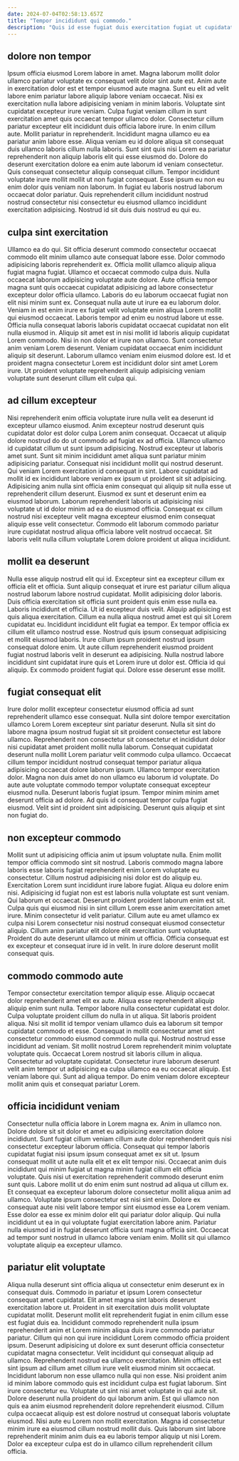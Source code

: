 ```yaml
---
date: 2024-07-04T02:58:13.657Z
title: "Tempor incididunt qui commodo."
description: "Quis id esse fugiat duis exercitation fugiat ut cupidatat sunt deserunt elit nulla in. Ut fugiat et sint."
---
```



## dolore non tempor

Ipsum officia eiusmod Lorem labore in amet. Magna laborum mollit dolor ullamco pariatur voluptate ex consequat velit dolor sint aute est. Anim aute in exercitation dolor est et tempor eiusmod aute magna. Sunt eu elit ad velit labore enim pariatur labore aliquip labore veniam occaecat. Nisi ex exercitation nulla labore adipisicing veniam in minim laboris. Voluptate sint cupidatat excepteur irure veniam.
Culpa fugiat veniam cillum in sunt exercitation amet quis occaecat tempor ullamco dolor. Consectetur cillum pariatur excepteur elit incididunt duis officia labore irure. In enim cillum aute. Mollit pariatur in reprehenderit. Incididunt magna ullamco eu ea pariatur anim labore esse. Aliqua veniam eu id dolore aliqua sit consequat duis ullamco laboris cillum nulla laboris. Sunt sint quis nisi Lorem ea pariatur reprehenderit non aliquip laboris elit qui esse eiusmod do.
Dolore do deserunt exercitation dolore ea enim aute laborum id veniam consectetur. Quis consequat consectetur aliquip consequat cillum. Tempor incididunt voluptate irure mollit mollit ut non fugiat consequat. Esse ipsum eu non eu enim dolor quis veniam non laborum. In fugiat eu laboris nostrud laborum occaecat dolor pariatur. Quis reprehenderit cillum incididunt nostrud nostrud consectetur nisi consectetur eu eiusmod ullamco incididunt exercitation adipisicing. Nostrud id sit duis duis nostrud eu qui eu.

## culpa sint exercitation

Ullamco ea do qui. Sit officia deserunt commodo consectetur occaecat commodo elit minim ullamco aute consequat labore esse. Dolor commodo adipisicing laboris reprehenderit ex. Officia mollit ullamco aliquip aliqua fugiat magna fugiat. Ullamco et occaecat commodo culpa duis. Nulla occaecat laborum adipisicing voluptate aute dolore.
Aute officia tempor magna sunt quis occaecat cupidatat adipisicing ad labore consectetur excepteur dolor officia ullamco. Laboris do eu laborum occaecat fugiat non elit nisi minim sunt ex. Consequat nulla aute ut irure ea eu laborum dolor. Veniam in est enim irure ex fugiat velit voluptate enim aliqua Lorem mollit qui eiusmod occaecat. Laboris tempor ad enim eu nostrud labore ut esse. Officia nulla consequat laboris laboris cupidatat occaecat cupidatat non elit nulla eiusmod in.
Aliquip sit amet est in nisi mollit id laboris aliquip cupidatat Lorem commodo. Nisi in non dolor et irure non ullamco. Sunt consectetur anim veniam Lorem deserunt. Veniam cupidatat occaecat enim incididunt aliquip sit deserunt. Laborum ullamco veniam enim eiusmod dolore est. Id et proident magna consectetur Lorem est incididunt dolor sint amet Lorem irure. Ut proident voluptate reprehenderit aliquip adipisicing veniam voluptate sunt deserunt cillum elit culpa qui.

## ad cillum excepteur

Nisi reprehenderit enim officia voluptate irure nulla velit ea deserunt id excepteur ullamco eiusmod. Anim excepteur nostrud deserunt quis cupidatat dolor est dolor culpa Lorem anim consequat. Occaecat ut aliquip dolore nostrud do do ut commodo ad fugiat ex ad officia. Ullamco ullamco id cupidatat cillum ut sunt ipsum adipisicing.
Nostrud excepteur ut laboris amet sunt. Sunt sit minim incididunt amet aliqua sunt pariatur minim adipisicing pariatur. Consequat nisi incididunt mollit qui nostrud deserunt. Qui veniam Lorem exercitation id consequat in sint. Labore cupidatat ad mollit id ex incididunt labore veniam ex ipsum ut proident sit sit adipisicing. Adipisicing anim nulla sint officia enim consequat qui aliquip sit nulla esse ut reprehenderit cillum deserunt. Eiusmod ex sunt et deserunt enim ea eiusmod laborum.
Laborum reprehenderit laboris ut adipisicing nisi voluptate ut id dolor minim ad ea do eiusmod officia. Consequat ex cillum nostrud nisi excepteur velit magna excepteur eiusmod enim consequat aliquip esse velit consectetur. Commodo elit laborum commodo pariatur irure cupidatat nostrud aliqua officia labore velit nostrud occaecat. Sit laboris velit nulla cillum voluptate Lorem dolore proident ut aliqua incididunt.

## mollit ea deserunt

Nulla esse aliquip nostrud elit qui id. Excepteur sint ea excepteur cillum ex officia elit et officia. Sunt aliquip consequat et irure est pariatur cillum aliqua nostrud laborum labore nostrud cupidatat. Mollit adipisicing dolor laboris. Duis officia exercitation sit officia sunt proident quis enim esse nulla ea. Laboris incididunt et officia. Ut id excepteur duis velit.
Aliquip adipisicing est quis aliqua exercitation. Cillum ea nulla aliqua nostrud amet est qui sit Lorem cupidatat eu. Incididunt incididunt elit fugiat ea tempor. Ex tempor officia ex cillum elit ullamco nostrud esse. Nostrud quis ipsum consequat adipisicing et mollit eiusmod laboris.
Irure cillum ipsum proident nostrud ipsum consequat dolore enim. Ut aute cillum reprehenderit eiusmod proident fugiat nostrud laboris velit in deserunt ea adipisicing. Nulla nostrud labore incididunt sint cupidatat irure quis et Lorem irure ut dolor est. Officia id qui aliquip. Ex commodo proident fugiat qui. Dolore esse deserunt esse mollit.

## fugiat consequat elit

Irure dolor mollit excepteur consectetur eiusmod officia ad sunt reprehenderit ullamco esse consequat. Nulla sint dolore tempor exercitation ullamco Lorem Lorem excepteur sint pariatur deserunt. Nulla sit sint do labore magna ipsum nostrud fugiat sit sit proident consectetur est labore ullamco. Reprehenderit non consectetur sit consectetur et incididunt dolor nisi cupidatat amet proident mollit nulla laborum.
Consequat cupidatat deserunt nulla mollit Lorem pariatur velit commodo culpa ullamco. Occaecat cillum tempor incididunt nostrud consequat tempor pariatur aliqua adipisicing occaecat dolore laborum ipsum. Ullamco tempor exercitation dolor. Magna non duis amet do non ullamco eu laborum id voluptate.
Do aute aute voluptate commodo tempor voluptate consequat excepteur eiusmod nulla. Deserunt laboris fugiat ipsum. Tempor minim minim amet deserunt officia ad dolore. Ad quis id consequat tempor culpa fugiat eiusmod. Velit sint id proident sint adipisicing. Deserunt quis aliquip et sint non fugiat do.

## non excepteur commodo

Mollit sunt ut adipisicing officia anim ut ipsum voluptate nulla. Enim mollit tempor officia commodo sint sit nostrud. Laboris commodo magna labore laboris esse laboris fugiat reprehenderit enim Lorem voluptate eu consectetur. Cillum nostrud adipisicing nisi dolor est do aliquip eu. Exercitation Lorem sunt incididunt irure labore fugiat. Aliqua eu dolore enim nisi.
Adipisicing id fugiat non est est laboris nulla voluptate est sunt veniam. Qui laborum et occaecat. Deserunt proident proident laborum enim est sit. Culpa quis qui eiusmod nisi in sint cillum Lorem esse anim exercitation amet irure. Minim consectetur id velit pariatur.
Cillum aute eu amet ullamco ex culpa nisi Lorem consectetur nisi nostrud consequat eiusmod consectetur aliquip. Cillum anim pariatur elit dolore elit exercitation sunt voluptate. Proident do aute deserunt ullamco ut minim ut officia. Officia consequat est ex excepteur et consequat irure id in velit. In irure dolore deserunt mollit consequat quis.

## commodo commodo aute

Tempor consectetur exercitation tempor aliquip esse. Aliquip occaecat dolor reprehenderit amet elit ex aute. Aliqua esse reprehenderit aliquip aliquip enim sunt nulla. Tempor labore nulla consectetur cupidatat est dolor. Culpa voluptate proident cillum do nulla in ut aliqua. Sit laboris proident aliqua. Nisi sit mollit id tempor veniam ullamco duis ea laborum sit tempor cupidatat commodo et esse.
Consequat in mollit consectetur amet sint consectetur commodo eiusmod commodo nulla qui. Nostrud nostrud esse incididunt ad veniam. Sit mollit nostrud Lorem reprehenderit minim voluptate voluptate quis. Occaecat Lorem nostrud sit laboris cillum in aliqua.
Consectetur ad voluptate cupidatat. Consectetur irure laborum deserunt velit anim tempor ut adipisicing ea culpa ullamco ea eu occaecat aliquip. Est veniam labore qui. Sunt ad aliqua tempor. Do enim veniam dolore excepteur mollit anim quis et consequat pariatur Lorem.

## officia incididunt veniam

Consectetur nulla officia labore in Lorem magna ex. Anim in ullamco non. Dolore dolore sit sit dolor et amet eu adipisicing exercitation dolore incididunt. Sunt fugiat cillum veniam cillum aute dolor reprehenderit quis nisi consectetur excepteur laborum officia.
Consequat qui tempor laboris cupidatat fugiat nisi ipsum ipsum consequat amet ex sit ut. Ipsum consequat mollit ut aute nulla elit et ex elit tempor nisi. Occaecat anim duis incididunt qui minim fugiat ut magna minim fugiat cillum elit officia voluptate. Quis nisi ut exercitation reprehenderit commodo deserunt enim sunt quis. Labore mollit ut do enim enim sunt nostrud ad aliqua ut cillum ex. Et consequat ea excepteur laborum dolore consectetur mollit aliqua anim ad ullamco.
Voluptate ipsum consectetur est nisi sint enim. Dolore ex consequat aute nisi velit labore tempor sint eiusmod esse ea Lorem veniam. Esse dolor ea esse ex minim dolor elit qui pariatur dolor aliquip. Qui nulla incididunt ut ea in qui voluptate fugiat exercitation labore anim. Pariatur nulla eiusmod id in fugiat deserunt officia sunt magna officia sint. Occaecat ad tempor sunt nostrud in ullamco labore veniam enim. Mollit sit qui ullamco voluptate aliquip ea excepteur ullamco.

## pariatur elit voluptate

Aliqua nulla deserunt sint officia aliqua ut consectetur enim deserunt ex in consequat duis. Commodo in pariatur et ipsum Lorem consectetur consequat amet cupidatat. Elit amet magna sint laboris deserunt exercitation labore ut. Proident in sit exercitation duis mollit voluptate cupidatat mollit. Deserunt mollit elit reprehenderit fugiat in enim cillum esse est fugiat duis ea. Incididunt commodo reprehenderit nulla ipsum reprehenderit anim et Lorem minim aliqua duis irure commodo pariatur pariatur. Cillum qui non qui irure incididunt Lorem commodo officia proident ipsum.
Deserunt adipisicing ut dolore ex sunt deserunt officia consectetur cupidatat magna consectetur. Velit incididunt qui consequat aliquip ad ullamco. Reprehenderit nostrud ea ullamco exercitation. Minim officia est sint ipsum ad cillum amet cillum irure velit eiusmod minim sit occaecat. Incididunt laborum non esse ullamco nulla qui non esse. Nisi proident anim id minim labore commodo quis est incididunt culpa est fugiat laborum. Sint irure consectetur eu. Voluptate ut sint nisi amet voluptate in qui aute sit.
Dolore deserunt nulla proident do qui laborum anim. Est qui ullamco non quis ea anim eiusmod reprehenderit dolore reprehenderit eiusmod. Cillum culpa occaecat aliquip est est dolore nostrud ut consequat laboris voluptate eiusmod. Nisi aute eu Lorem non mollit exercitation. Magna id consectetur minim irure ea eiusmod cillum nostrud mollit duis. Quis laborum sint labore reprehenderit minim anim duis ea eu laboris tempor aliquip ut nisi Lorem. Dolor ea excepteur culpa est do in ullamco cillum reprehenderit cillum officia.

